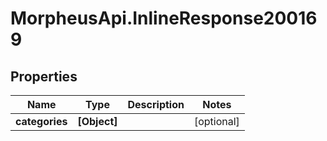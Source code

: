 # MorpheusApi.InlineResponse200169

## Properties

Name | Type | Description | Notes
------------ | ------------- | ------------- | -------------
**categories** | **[Object]** |  | [optional] 


